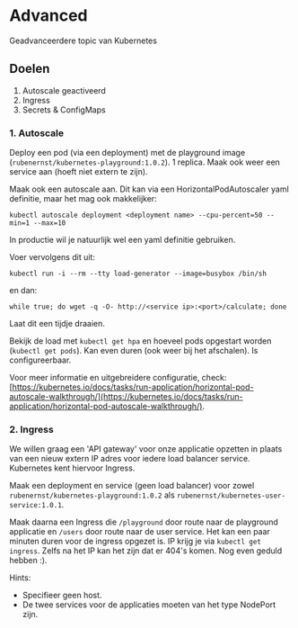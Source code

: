
# Advanced
Geadvanceerdere topic van Kubernetes

## Doelen
1. Autoscale geactiveerd
2. Ingress
3. Secrets & ConfigMaps

### 1. Autoscale
Deploy een pod (via een deployment) met de playground image (`rubenernst/kubernetes-playground:1.0.2`). 1 replica. Maak ook weer een service aan (hoeft niet extern te zijn).

Maak ook een autoscale aan. Dit kan via een HorizontalPodAutoscaler yaml definitie, maar het mag ook makkelijker: 

`kubectl autoscale deployment <deployment name> --cpu-percent=50 --min=1 --max=10`

In productie wil je natuurlijk wel een yaml definitie gebruiken.

Voer vervolgens dit uit:

`kubectl run -i --rm --tty load-generator --image=busybox /bin/sh`

en dan:

`while true; do wget -q -O- http://<service ip>:<port>/calculate; done`

Laat dit een tijdje draaien.

Bekijk de load met `kubectl get hpa` en hoeveel pods opgestart worden (`kubectl get pods`). Kan even duren (ook weer bij het afschalen). Is configureerbaar.

Voor meer informatie en uitgebreidere configuratie, check: [https://kubernetes.io/docs/tasks/run-application/horizontal-pod-autoscale-walkthrough/](https://kubernetes.io/docs/tasks/run-application/horizontal-pod-autoscale-walkthrough/).

### 2. Ingress
We willen graag een 'API gateway' voor onze applicatie opzetten in plaats van een nieuw extern IP adres voor iedere load balancer service. Kubernetes kent hiervoor Ingress.

Maak een deployment en service (geen load balancer) voor zowel `rubenernst/kubernetes-playground:1.0.2` als `rubenernst/kubernetes-user-service:1.0.1`.

Maak daarna een Ingress die `/playground` door route naar de playground applicatie en `/users` door route naar de user service. Het kan een paar minuten duren voor de ingress opgezet is. IP krijg je via `kubectl get ingress`. Zelfs na het IP kan het zijn dat er 404's komen. Nog even geduld hebben :). 

Hints:
 - Specifieer geen host.
 - De twee services voor de applicaties moeten van het type NodePort zijn.